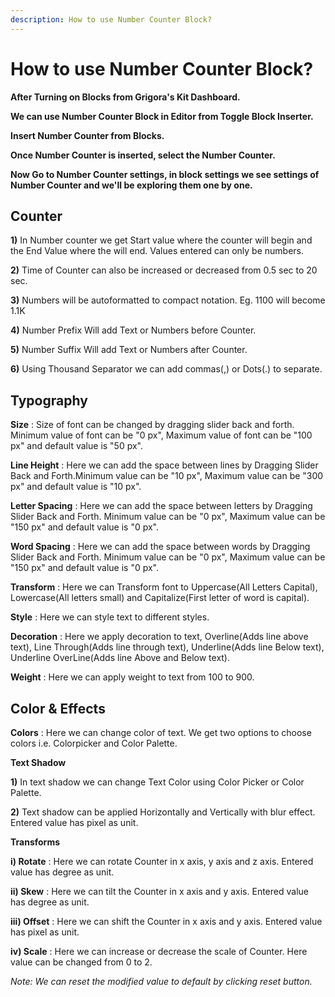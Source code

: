 ```yaml
---
description: How to use Number Counter Block?
---
```


# How to use Number Counter Block?

**After Turning on Blocks from Grigora's Kit Dashboard.**

**We can use Number Counter Block in Editor from Toggle Block Inserter.**

**Insert Number Counter from Blocks.**

**Once Number Counter is inserted, select the Number Counter.**

**Now Go to Number Counter settings, in block settings we see settings of Number Counter and we'll be exploring them one by one.**

## Counter

**1)** In Number counter we get Start value where the counter will begin and the End Value where the will end. Values entered can only be numbers.

**2)** Time of Counter can also be increased or decreased from 0.5 sec to 20 sec.

**3)** Numbers will be autoformatted to compact notation. Eg. 1100 will become 1.1K

**4)** Number Prefix Will add Text or Numbers before Counter.

**5)** Number Suffix Will add Text or Numbers after Counter.

**6)** Using Thousand Separator we can add commas(,) or Dots(.) to separate. 

## Typography

**Size** : Size of font can be changed by dragging slider back and forth. Minimum value of font can be "0 px", Maximum value of font can be "100 px" and default value is "50 px".

**Line Height** : Here we can add the space between lines by Dragging Slider Back and Forth.Minimum value can be "10 px", Maximum value can be "300 px" and default value is "10 px".

**Letter Spacing** : Here we can add the space between letters by Dragging Slider Back and Forth. Minimum value can be "0 px", Maximum value can be "150 px" and default value is "0 px".  

**Word Spacing** : Here we can add the space between words by Dragging Slider Back and Forth. Minimum value can be "0 px", Maximum value can be "150 px" and default value is "0 px".

**Transform** : Here we can Transform font to Uppercase(All Letters Capital), Lowercase(All letters small) and Capitalize(First letter of word is capital).

**Style** : Here we can style text to different styles.

**Decoration** : Here we apply decoration to text, Overline(Adds line above text), Line Through(Adds line through text), Underline(Adds line Below text), Underline OverLine(Adds line Above and Below text).

**Weight** : Here we can apply weight to text from 100 to 900.

## Color & Effects

**Colors** : Here we can change color of text. We get two options to choose colors i.e. 
Colorpicker and Color Palette. 

**Text Shadow**

**1)** In text shadow we can change Text Color using Color Picker or Color Palette.

**2)** Text shadow can be applied Horizontally and Vertically with blur effect. Entered value has pixel as unit.

**Transforms** 

**i) Rotate** : Here we can rotate Counter in x axis, y axis and z axis. Entered value has degree as unit.

**ii) Skew** : Here we can tilt the Counter in x axis and y axis. Entered value has degree as unit.

**iii) Offset** : Here we can shift the Counter in x axis and y axis. Entered value has pixel as unit.

**iv) Scale** : Here we can increase or decrease the scale of Counter. Here value can be changed from 0 to 2.

*Note: We can reset the modified value to default by clicking reset button.*


